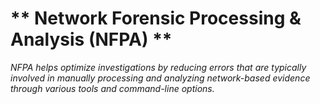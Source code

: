 # ** Network Forensic Processing & Analysis (NFPA)  **
*NFPA helps optimize investigations by reducing errors that are typically involved in manually processing and analyzing network-based evidence through various tools and command-line options.* 
